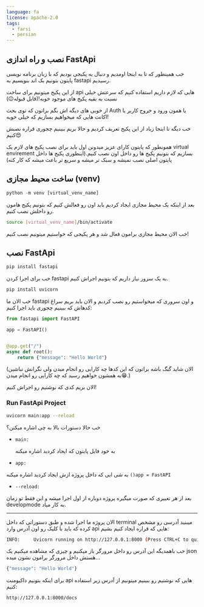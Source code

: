 ```yaml
---
language: fa
license: apache-2.0
tags:
  - farsi
  - persian
---
```


## نصب و راه اندازی FastApi

خب همینطور که تا به اینجا اومدیم و دنبال یه پکیجی بودیم که با زبان برنامه نویسی پایتون بتونیم بک اند بنویسیم به fastapi رسیدیم.

از این پکیج میتونیم برای ساخت api هایی که لازم داریم استفاده کنیم که سرعتش خیلی نسبت به بقیه پکیج های موجود خوبه!(قابل قبوله😉)

از خوبی های دیگه اش بگم براتون که توی بحث Auth یا همون ورود و خروج کاربر یا اکانت هایی که میخواهیم بسازیم که خیلی خوبه!

خب دیگه تا اینجا زیاد از این پکیج تعریف کردیم و حالا بریم ببینیم چجوری قراره نصبش کنیم😍

همونطور که پایتون کارای عزیز میدونن اول باید برای نصب پکیج های لازم یک virtual envirement بسازیم که بتونیم پکیج ها رو داخل اون نصب کنیم.(اینطوری پکیج ها داخل پایتون اصلی نصب نمیشه و سبک تر میشه و سریع تر باعث میشه که کار کنه)

## ساخت محیط مجازی (venv)

```python
python -m venv [virtual_venv_name]
```

بعد از اینکه یک محیط مجازی ایجاد کردیم باید اون رو فعالش کنیم که بتونیم پکیج هامون رو داخلش نصب کنیم.

```bash
source [virtual_venv_name]/bin/activate
```

خب الان محیط مجازی برامون فعال شد و هر پکیجی که خواستیم میتونیم نصب کنیم!

## نصب FastApi

```bash
pip install fastapi
```

خب برای اجرا کردن fastapi به یک سرور نیاز داریم که بتونیم اجراش کنیم.

```bash
pip install uvicorn
```

خب الان ما fastapi و اون سروری که میخواستیم رو نصب کردیم و الان باید بریم سراغ کدهاش که ببینیم چجوری باید اجرا کنیم:

```python
from fastapi import FastAPI

app = FastAPI()


@app.get("/")
async def root():
    return {"message": "Hello World"}

```

(الان شاید گنگ باشه براتون که این کدها چه کارایی رو انجام میدن ولی نگرانش نباشین به همشون خواهیم رسید که چه کارایی رو انجام میدن😁.)

الان بریم کدی که نوشتیم رو اجراش کنیم!

### Run FastApi Project

```bash
uvicorn main:app --reload
```
خب حالا دستورات بالا به چی اشاره میکنن؟
- `main:`


  به خود فایل پایتون که ایجاد کردید اشاره میکنه
- `app:`

 به شی ایی که داخل پروژه ازش ایجاد کردید اشاره میکنه
`()app = FastAPI`
- `--reload:` 

بعد از هر تغییری که صورت میگیره پروژه دوباره از اول اجرا میشه و این فقط تو زمان developmode به کار میاد.

---
الان پروژه ما اجرا شده و طبق دستوراتی که داخل terminal میبنید آدرسی رو مشخص کرده که باید با کلیک رو اون آدرس وارد api هایی که قراره ایجاد کنیم بشیم:

```bash 
INFO:     Uvicorn running on http://127.0.0.1:8000 (Press CTRL+C to quit)
```

خب باهمدیگه این آدرس رو داخل مرورگر باز میکنیم و چیزی که مشاهده میکنیم یک json هستش داخل مرورگر برامون نشون میده...

```bash
{"message": "Hello World"}
```

برای اینکه بتونیم داکیومنت api هایی که نوشتیم رو ببینیم میتونیم از آدرس زیر استفاده کنیم:

```bash
http://127.0.0.1:8000/docs
```